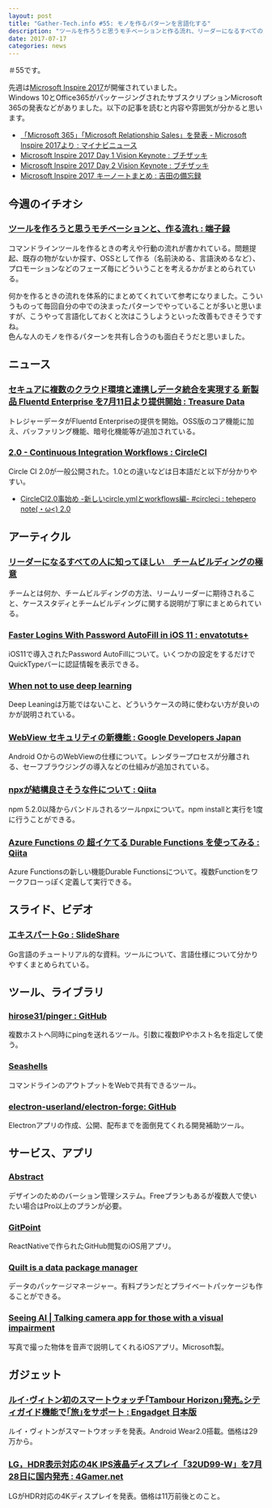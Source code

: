 ```yaml
---
layout: post
title: "Gather-Tech.info #55: モノを作るパターンを言語化する"
description: "ツールを作ろうと思うモチベーションと作る流れ、リーダーになるすべての人に知ってほしいチームビルディングの極意 など"
date: 2017-07-17
categories: news
---
```


＃55です。

先週は[Microsoft Inspire 2017](https://partner.microsoft.com/ja-jp/inspire/)が開催されていました。  
Windows 10とOffice365がパッケージングされたサブスクリプションMicrosoft 365の発表などがありました。以下の記事を読むと内容や雰囲気が分かると思います。

- [「Microsoft 365」「Microsoft Relationship Sales」を発表 - Microsoft Inspire 2017より : マイナビニュース](http://news.mynavi.jp/articles/2017/07/11/microsoft365/)
- [Microsoft Inspire 2017 Day 1 Vision Keynote : ブチザッキ](https://buchizo.wordpress.com/2017/07/10/microsoft-inspire-2017-day-1-vision-keynote/)
- [Microsoft Inspire 2017 Day 2 Vision Keynote : ブチザッキ](https://buchizo.wordpress.com/2017/07/11/microsoft-inspire-2017-day-2-vision-keynote/)
- [Microsoft Inspire 2017 キーノートまとめ : 吉田の備忘録](http://memo.tyoshida.me/others/microsoft-inspire-2017-keynote-summary/)

## 今週のイチオシ

### [ツールを作ろうと思うモチベーションと、作る流れ : 端子録](http://dtan4.hatenablog.com/entry/2017/07/09/175541)

コマンドラインツールを作るときの考えや行動の流れが書かれている。問題提起、既存の物がないか探す、OSSとして作る（名前決める、言語決めるなど）、プロモーションなどのフェーズ毎にどういうことを考えるかがまとめられている。

何かを作るときの流れを体系的にまとめてくれていて参考になりました。こういうものって毎回自分の中での決まったパターンでやっていることが多いと思いますが、こうやって言語化しておくと次はこうしようといった改善もできそうですね。  
色んな人のモノを作るパターンを共有し合うのも面白そうだと思いました。

## ニュース

### [セキュアに複数のクラウド環境と連携しデータ統合を実現する 新製品 Fluentd Enterprise を7月11日より提供開始 : Treasure Data](https://www.treasuredata.com/press_release_jp/20170711_fluentd_enterprise/)

トレジャーデータがFluentd Enterpriseの提供を開始。OSS版のコア機能に加え、バッファリング機能、暗号化機能等が追加されている。

### [2.0 - Continuous Integration Workflows : CircleCI](https://circleci.com/blog/launching-today-circleci-2-0-reaches-general-availability/)

Circle CI 2.0が一般公開された。1.0との違いなどは日本語だと以下が分かりやすい。

- [CircleCI2.0事始め -新しいcircle.ymlとworkflows編- #circleci : tehepero note(・ω<) 2.0](https://blog.stormcat.io/post/entry/circleci2.0-overview01/)

## アーティクル

### [リーダーになるすべての人に知ってほしい　チームビルディングの極意](https://lightworks-blog.com/team-building)

チームとは何か、チームビルディングの方法、リームリーダーに期待されること、ケーススタディとチームビルディングに関する説明が丁寧にまとめられている。

### [Faster Logins With Password AutoFill in iOS 11 : envatotuts+](https://code.tutsplus.com/articles/faster-logins-with-password-autofill-in-ios-11--cms-29096)

iOS11で導入されたPassword AutoFillについて。いくつかの設定をするだけでQuickTypeバーに認証情報を表示できる。

### [When not to use deep learning](http://hyperparameter.space/blog/when-not-to-use-deep-learning/)

Deep Leaningは万能ではないこと、どういうケースの時に使わない方が良いのかが説明されている。

### [WebView セキュリティの新機能 : Google Developers Japan](https://developers-jp.googleblog.com/2017/07/whats-new-in-webview-security.html)

Android OからのWebViewの仕様について。レンダラープロセスが分離される、セーフブラウジングの導入などの仕組みが追加されている。

### [npxが結構良さそうな件について : Qiita](http://qiita.com/vvakame/items/23b02e950ca307b9e674)

npm 5.2.0以降からバンドルされるツールnpxについて。npm installと実行を1度に行うことができる。

### [Azure Functions の 超イケてる Durable Functions を使ってみる : Qiita](http://qiita.com/TsuyoshiUshio@github/items/3e8acb1b0388b6045fdb)

Azure Functionsの新しい機能Durable Functionsについて。複数Functionをワークフローっぽく定義して実行できる。

## スライド、ビデオ

### [エキスパートGo : SlideShare](https://www.slideshare.net/takuyaueda967/go-77689475)

Go言語のチュートリアル的な資料。ツールについて、言語仕様について分かりやすくまとめられている。

## ツール、ライブラリ

### [hirose31/pinger : GitHub](https://github.com/hirose31/pinger)

複数ホストへ同時にpingを送れるツール。引数に複数IPやホスト名を指定して使う。

### [Seashells](https://seashells.io/)

コマンドラインのアウトプットをWebで共有できるツール。

### [electron-userland/electron-forge: GitHub](https://github.com/electron-userland/electron-forge)

Electronアプリの作成、公開、配布までを面倒見てくれる開発補助ツール。

## サービス、アプリ

### [Abstract](https://www.goabstract.com/)

デザインのためのバーション管理システム。Freeプランもあるが複数人で使いたい場合はPro以上のプランが必要。

### [GitPoint](https://gitpoint.co/)

ReactNativeで作られたGitHub閲覧のiOS用アプリ。

### [Quilt is a data package manager](https://quiltdata.com/)

データのパッケージマネージャー。有料プランだとプライベートパッケージも作ることができる。

### [Seeing AI | Talking camera app for those with a visual impairment](https://www.microsoft.com/en-us/seeing-ai/)

写真で撮った物体を音声で説明してくれるiOSアプリ。Microsoft製。

## ガジェット

### [ルイ･ヴィトン初のスマートウォッチ｢Tambour Horizo​​n｣発売｡シティガイド機能で｢旅｣をサポート : Engadget 日本版](http://japanese.engadget.com/2017/07/11/tambour-horizon/)

ルイ・ヴィトンがスマートウオッチを発表。Android Wear2.0搭載。価格は29万から。

### [LG，HDR表示対応の4K IPS液晶ディスプレイ「32UD99-W」を7月28日に国内発売 : 4Gamer.net](http://www.4gamer.net/games/999/G999902/20170712056/)

LGがHDR対応の4Kディスプレイを発表。価格は11万前後とのこと。
